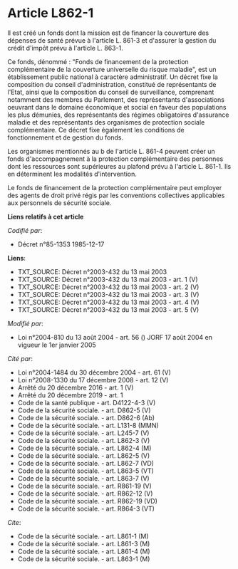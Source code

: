 # Article L862-1

Il est créé un fonds dont la mission est de financer la couverture des dépenses de santé prévue à l'article L. 861-3 et
d'assurer la gestion du crédit d'impôt prévu à l'article L. 863-1.

Ce fonds, dénommé : "Fonds de financement de la protection complémentaire de la couverture universelle du risque maladie",
est un établissement public national à caractère administratif. Un décret fixe la composition du conseil d'administration,
constitué de représentants de l'Etat, ainsi que la composition du conseil de surveillance, comprenant notamment des membres
du Parlement, des représentants d'associations oeuvrant dans le domaine économique et social en faveur des populations les
plus démunies, des représentants des régimes obligatoires d'assurance maladie et des représentants des organismes de
protection sociale complémentaire. Ce décret fixe également les conditions de fonctionnement et de gestion du fonds.

Les organismes mentionnés au b de l'article L. 861-4 peuvent créer un fonds d'accompagnement à la protection complémentaire
des personnes dont les ressources sont supérieures au plafond prévu à l'article L. 861-1. Ils en déterminent les modalités
d'intervention.

Le fonds de financement de la protection complémentaire peut employer des agents de droit privé régis par les conventions
collectives applicables aux personnels de sécurité sociale.

**Liens relatifs à cet article**

_Codifié par_:

  - Décret n°85-1353 1985-12-17

**Liens**:

  - TXT_SOURCE: Décret n°2003-432 du 13 mai 2003
  - TXT_SOURCE: Décret n°2003-432 du 13 mai 2003 - art. 1 (V)
  - TXT_SOURCE: Décret n°2003-432 du 13 mai 2003 - art. 2 (V)
  - TXT_SOURCE: Décret n°2003-432 du 13 mai 2003 - art. 3 (V)
  - TXT_SOURCE: Décret n°2003-432 du 13 mai 2003 - art. 4 (V)
  - TXT_SOURCE: Décret n°2003-432 du 13 mai 2003 - art. 5 (V)

_Modifié par_:

  - Loi n°2004-810 du 13 août 2004 - art. 56 () JORF 17 août 2004 en vigueur le 1er janvier 2005

_Cité par_:

  - Loi n°2004-1484 du 30 décembre 2004 - art. 61 (V)
  - Loi n°2008-1330 du 17 décembre 2008 - art. 12 (V)
  - Arrêté du 20 décembre 2016 - art. 1 (V)
  - Arrêté du 20 décembre 2019 - art. 1
  - Code de la santé publique - art. D4122-4-3 (V)
  - Code de la sécurité sociale. - art. D862-5 (V)
  - Code de la sécurité sociale. - art. D862-6 (Ab)
  - Code de la sécurité sociale. - art. L131-8 (MMN)
  - Code de la sécurité sociale. - art. L245-7 (V)
  - Code de la sécurité sociale. - art. L862-3 (V)
  - Code de la sécurité sociale. - art. L862-4 (M)
  - Code de la sécurité sociale. - art. L862-5 (V)
  - Code de la sécurité sociale. - art. L862-7 (VD)
  - Code de la sécurité sociale. - art. L863-5 (VT)
  - Code de la sécurité sociale. - art. L863-7 (V)
  - Code de la sécurité sociale. - art. R861-19 (V)
  - Code de la sécurité sociale. - art. R862-12 (V)
  - Code de la sécurité sociale. - art. R862-19 (VD)
  - Code de la sécurité sociale. - art. R864-3 (VT)

_Cite_:

  - Code de la sécurité sociale. - art. L861-1 (M)
  - Code de la sécurité sociale. - art. L861-3 (M)
  - Code de la sécurité sociale. - art. L861-4 (M)
  - Code de la sécurité sociale. - art. L863-1 (M)
